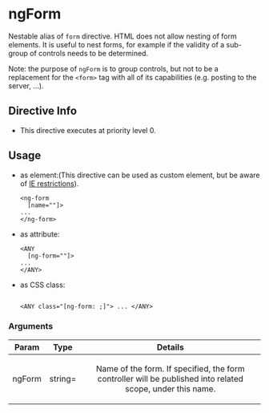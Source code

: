 



# ngForm








Nestable alias of `form` directive. HTML
does not allow nesting of form elements. It is useful to nest forms, for example if the validity of a
sub-group of controls needs to be determined.

Note: the purpose of `ngForm` is to group controls,
but not to be a replacement for the `<form>` tag with all of its capabilities
(e.g. posting to the server, ...).








## Directive Info


* This directive executes at priority level 0.


## Usage




* as element:(This directive can be used as custom element, but be aware of <a href="guide/ie">IE restrictions</a>).
    ```
    <ng-form
      [name=""]>
    ...
    </ng-form>
    ```
* as attribute:
    ```
    <ANY
      [ng-form=""]>
    ...
    </ANY>
    ```
* as CSS class:
    ```
    
    <ANY class="[ng-form: ;]"> ... </ANY>
    ```




### Arguments

| Param | Type | Details |
| :--: | :--: | :--: |
| ngForm | string= | <p>Name of the form. If specified, the form controller will be published into related scope, under this name.</p>  |




